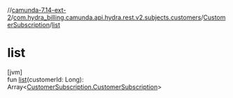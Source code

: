 //[camunda-7.14-ext-2](../../../index.md)/[com.hydra_billing.camunda.api.hydra.rest.v2.subjects.customers](../index.md)/[CustomerSubscription](index.md)/[list](list.md)

# list

[jvm]\
fun [list](list.md)(customerId: Long): Array<[CustomerSubscription.CustomerSubscription](-customer-subscription/index.md)>
